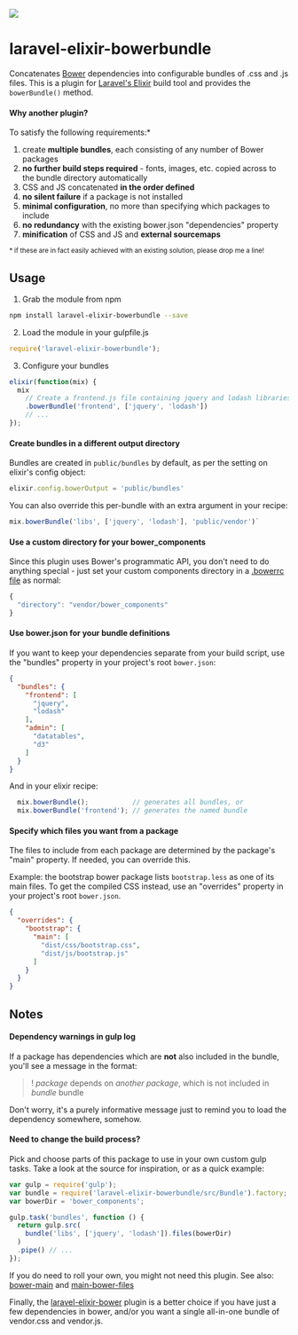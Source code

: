 
![](https://david-dm.org/parsnick/laravel-elixir-bowerbundle.svg)

# laravel-elixir-bowerbundle

Concatenates [Bower](https://bower.io) dependencies into configurable bundles of .css and .js files.
This is a plugin for [Laravel's Elixir](https://github.com/laravel/elixir) build tool and provides the `bowerBundle()` method.

#### Why another plugin?
To satisfy the following requirements:*

1. create **multiple bundles**, each consisting of any number of Bower packages
2. **no further build steps required** - fonts, images, etc. copied across to the bundle directory automatically
3. CSS and JS concatenated **in the order defined**
4. **no silent failure** if a package is not installed
5. **minimal configuration**, no more than specifying which packages to include
6. **no redundancy** with the existing bower.json "dependencies" property
7. **minification** of CSS and JS and **external sourcemaps**


<small>* if these are in fact easily achieved with an existing solution, please drop me a line!</small>

## Usage
1. Grab the module from npm
  ```sh
  npm install laravel-elixir-bowerbundle --save
  ```

2. Load the module in your gulpfile.js
  ```js
  require('laravel-elixir-bowerbundle');
  ```

3. Configure your bundles
  ```js
  elixir(function(mix) {
    mix
      // Create a frontend.js file containing jquery and lodash libraries
      .bowerBundle('frontend', ['jquery', 'lodash'])
      // ...
  });
  ```

#### Create bundles in a different output directory

Bundles are created in `public/bundles` by default, as per the setting on elixir's config object:
```js
elixir.config.bowerOutput = 'public/bundles'
```
You can also override this per-bundle with an extra argument in your recipe:
```js
mix.bowerBundle('libs', ['jquery', 'lodash'], 'public/vendor')`
```

#### Use a custom directory for your bower_components

Since this plugin uses Bower's programmatic API, you don't need to do anything special - just set your custom components directory in a [.bowerrc file](http://bower.io/docs/config/) as normal:
```js
{
  "directory": "vendor/bower_components"
}
```

#### Use bower.json for your bundle definitions

If you want to keep your dependencies separate from your build script, use the "bundles" property in your project's root `bower.json`:
```json
{
  "bundles": {
    "frontend": [
      "jquery",
      "lodash"
    ],
    "admin": [
      "datatables",
      "d3"
    ]
  }
}
```
And in your elixir recipe:
```js
  mix.bowerBundle();           // generates all bundles, or
  mix.bowerBundle('frontend'); // generates the named bundle
```

#### Specify which files you want from a package

The files to include from each package are determined by the package's "main" property. If needed, you can override this.

Example: the bootstrap bower package lists `bootstrap.less` as one of its main files. To get the compiled CSS instead, use an "overrides" property in your project's root `bower.json`.

```json
{
  "overrides": {
    "bootstrap": {
      "main": [
        "dist/css/bootstrap.css",
        "dist/js/bootstrap.js"
      ]
    }
  }
}
```

## Notes

#### Dependency warnings in gulp log

If a package has dependencies which are **not** also included in the bundle, you'll see a message in the format:

> ! *package* depends on *another package*, which is not included in *bundle* bundle

Don't worry, it's a purely informative message just to remind you to load the dependency somewhere, somehow.


#### Need to change the build process?

Pick and choose parts of this package to use in your own custom gulp tasks. Take a look at the source for inspiration, or as a quick example:
```js
var gulp = require('gulp');
var bundle = require('laravel-elixir-bowerbundle/src/Bundle').factory;
var bowerDir = 'bower_components';

gulp.task('bundles', function () {
  return gulp.src(
    bundle('libs', ['jquery', 'lodash']).files(bowerDir)
  )
  .pipe() // ...
});
```

If you do need to roll your own, you might not need this plugin. See also: [bower-main](https://github.com/frodefi/bower-main) and [main-bower-files](https://github.com/ck86/main-bower-files)

Finally, the [laravel-elixir-bower](https://github.com/Crinsane/laravel-elixir-bower) plugin is a better choice if you have just a few dependencies in bower, and/or you want a single all-in-one bundle of vendor.css and vendor.js.
